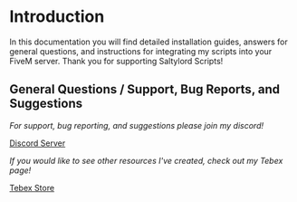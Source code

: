 # Introduction

In this documentation you will find detailed installation guides, answers for general questions, and instructions for integrating my scripts into your FiveM server. Thank you for supporting Saltylord Scripts!

## General Questions / Support, Bug Reports, and Suggestions

*For support, bug reporting, and suggestions please join my discord!*

[Discord Server](https://discord.gg/HRFQmF98zd)


*If you would like to see other resources I've created, check out my Tebex page!*

[Tebex Store](https://saltylordscripts.tebex.io)
